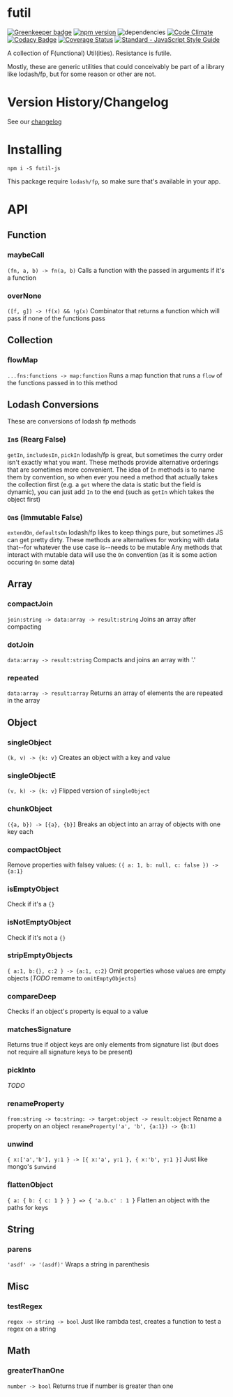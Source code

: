﻿# futil
[![Greenkeeper badge](https://badges.greenkeeper.io/smartprocure/futil-js.svg)](https://greenkeeper.io/)
[![npm version](https://badge.fury.io/js/futil-js.svg)](https://badge.fury.io/js/futil-js)
![dependencies](https://david-dm.org/smartprocure/futil-js.svg)
[![Code Climate](https://codeclimate.com/github/smartprocure/futil-js/badges/gpa.svg)](https://codeclimate.com/github/smartprocure/futil-js)
[![Codacy Badge](https://api.codacy.com/project/badge/Grade/1302fe4c3f0447be9d5dbd00f9baa12f)](https://www.codacy.com/app/daedalus28/futil-js?utm_source=github.com&amp;utm_medium=referral&amp;utm_content=smartprocure/futil-js&amp;utm_campaign=Badge_Grade)
[![Coverage Status](https://coveralls.io/repos/github/smartprocure/futil-js/badge.svg?branch=feature%2Fcoverallsio)](https://coveralls.io/github/smartprocure/futil-js?branch=feature%2Fcoverallsio)
[![Standard - JavaScript Style Guide](https://img.shields.io/badge/code%20style-standard-brightgreen.svg)](http://standardjs.com/)

A collection of F(unctional) Util(ities). Resistance is futile.

Mostly, these are generic utilities that could conceivably be part of a library like lodash/fp, but for some reason or other are not.

# Version History/Changelog
See our [changelog](https://github.com/smartprocure/futil-js/blob/master/CHANGELOG.md)

# Installing
`npm i -S futil-js`

This package require `lodash/fp`, so make sure that's available in your app.

# API

## Function

### maybeCall
`(fn, a, b) -> fn(a, b)`
Calls a function with the passed in arguments if it's a function

### overNone
`([f, g]) -> !f(x) && !g(x)`
Combinator that returns a function which will pass if none of the functions pass


## Collection

### flowMap
`...fns:functions -> map:function`
Runs a map function that runs a `flow` of the functions passed in to this method


## Lodash Conversions
These are conversions of lodash fp methods

### `In`s (Rearg False)
`getIn`, `includesIn`, `pickIn`
lodash/fp is great, but sometimes the curry order isn't exactly what you want.
These methods provide alternative orderings that are sometimes more convenient.
The idea of `In` methods is to name them by convention, so when ever you need a method that actually takes the collection first (e.g. a `get` where the data is static but the field is dynamic), you can just add `In` to the end (such as `getIn` which takes the object first)

### `On`s (Immutable False)
`extendOn`, `defaultsOn`
lodash/fp likes to keep things pure, but sometimes JS can get pretty dirty.
These methods are alternatives for working with data that--for whatever the use case is--needs to be mutable
Any methods that interact with mutable data will use the `On` convention (as it is some action occuring `On` some data)

## Array

### compactJoin
`join:string -> data:array -> result:string`
Joins an array after compacting

### dotJoin
`data:array -> result:string`
Compacts and joins an array with '.'

### repeated
`data:array -> result:array`
Returns an array of elements the are repeated in the array


## Object

### singleObject
`(k, v) -> {k: v}`
Creates an object with a key and value

### singleObjectE
`(v, k) -> {k: v}`
Flipped version of `singleObject`

### chunkObject
`({a, b}) -> [{a}, {b}]`
Breaks an object into an array of objects with one key each

### compactObject
Remove properties with falsey values: `({ a: 1, b: null, c: false }) -> {a:1}`

### isEmptyObject
Check if it's a `{}`

### isNotEmptyObject
Check if it's not a `{}`

### stripEmptyObjects
`{ a:1, b:{}, c:2 } -> {a:1, c:2}`
Omit properties whose values are empty objects
(*TODO* remame to `omitEmptyObjects`)

### compareDeep
Checks if an object's property is equal to a value

### matchesSignature
Returns true if object keys are only elements from signature list (but does not require all signature keys to be present)

### pickInto
*TODO*

### renameProperty
`from:string -> to:string: -> target:object -> result:object`
Rename a property on an object
`renameProperty('a', 'b', {a:1}) -> {b:1)`

### unwind
`{ x:['a','b'], y:1 } -> [{ x:'a', y:1 }, { x:'b', y:1 }]`
Just like mongo's `$unwind`

### flattenObject
`{ a: { b: { c: 1 } } } => { 'a.b.c' : 1 }`
Flatten an object with the paths for keys

## String
### parens
`'asdf' -> '(asdf)'`
Wraps a string in parenthesis


## Misc

### testRegex
`regex -> string -> bool`
Just like rambda test, creates a function to test a regex on a string


## Math
### greaterThanOne
`number -> bool`
Returns true if number is greater than one

